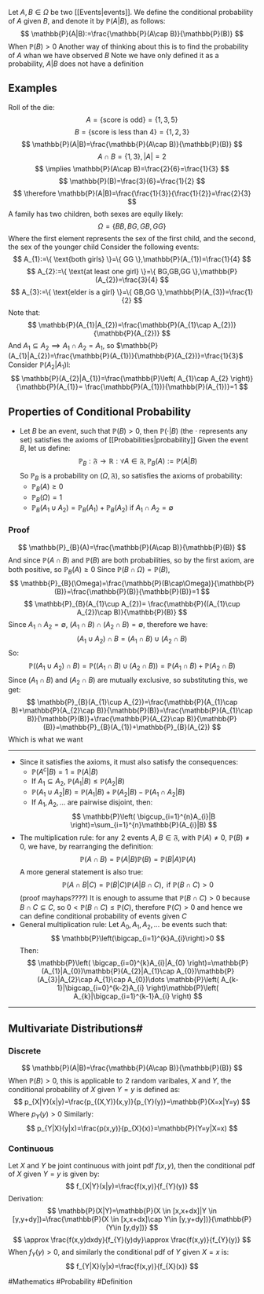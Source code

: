  Let $A,B\in\Omega$ be two [[Events|events]]. We define the conditional probability of $A$ given $B$, and denote it by $\mathbb{P}(A|B)$, as follows:
$$
\mathbb{P}(A|B):=\frac{\mathbb{P}(A\cap B)}{\mathbb{P}(B)}
$$
When $\mathbb{P}(B)>0$
Another way of thinking about this is to find the probability of $A$ whan we have observed $B$
Note we have only defined it as a probability, $A|B$ does not have a definition
## Examples
Roll of the die:
$$
A=\{ \text{score is odd} \}=\{ 1,3,5 \}
$$
$$
B=\{ \text{score is less than 4} \}=\{ 1,2,3 \}
$$
$$
\mathbb{P}(A|B)=\frac{\mathbb{P}(A\cap B)}{\mathbb{P}(B)}
$$
$$
A\cap B=\{ 1,3 \},|A|=2
$$
$$
\implies \mathbb{P}(A\cap B)=\frac{2}{6}=\frac{1}{3}
$$
$$
\mathbb{P}(B)=\frac{3}{6}=\frac{1}{2}
$$
$$
\therefore \mathbb{P}(A|B)=\frac{\frac{1}{3}}{\frac{1}{2}}=\frac{2}{3}
$$
A family has two children, both sexes are eqully likely:
$$
\Omega=\{ BB,BG,GB,GG \}
$$
Where the first element represents the sex of the first child, and the second, the sex of the younger child
Consider the following events:
$$
A_{1}:=\{ \text{both girls} \}=\{ GG \},\mathbb{P}(A_{1})=\frac{1}{4}
$$
$$
A_{2}:=\{ \text{at least one girl} \}=\{ BG,GB,GG \},\mathbb{P}(A_{2})=\frac{3}{4}
$$
$$
 A_{3}:=\{ \text{elder is a girl} \}=\{ GB,GG \},\mathbb{P}(A_{3})=\frac{1}{2}
$$
Note that:
$$
\mathbb{P}(A_{1}|A_{2})=\frac{\mathbb{P}(A_{1}\cap A_{2})}{\mathbb{P}(A_{2})}
$$
And $A_{1}\subseteq A_{2}\implies A_{1}\cap A_{2}=A_{1}$, so $\mathbb{P}(A_{1}|A_{2})=\frac{\mathbb{P}(A_{1})}{\mathbb{P}(A_{2})}=\frac{1}{3}$
Consider $\mathbb{P}(A_{2}|A_{1})$l:
$$
\mathbb{P}(A_{2}|A_{1})=\frac{\mathbb{P}\left( A_{1}\cap A_{2} \right)}{\mathbb{P}(A_{1}}= \frac{\mathbb{P}(A_{1})}{\mathbb{P}(A_{1})}=1
$$
## Properties of Conditional Probability
- Let $B$ be an event, such that $\mathbb{P}(B)>0$, then $\mathbb{P}(\cdot|B)$ (the $\cdot$ represents any set) satisfies the axioms of [[Probabilities|probability]]
    Given the event $B$, let us define:
$$
\mathbb{P}_{B}:\mathfrak{F}\to \mathbb{R}:\forall A\in \mathfrak{F},\mathbb{P}_{B}(A):=\mathbb{P}(A|B)
$$
    So $\mathbb{P}_{B}$ is a probability on $(\Omega,\mathfrak{F})$, so satisfies the axioms of probability:
    - $\mathbb{P}_{B}(A)\geq 0$
    - $\mathbb{P}_{B}(\Omega)=1$
    - $\mathbb{P}_{B}(A_{1} \cup A_{2})=\mathbb{P}_{B}(A_{1})+\mathbb{P}_{B}(A_{2})$ if $A_{1}\cap A_{2}=\emptyset$
### Proof
$$
\mathbb{P}_{B}(A)=\frac{\mathbb{P}(A\cap B)}{\mathbb{P}(B)}
$$
And since $\mathbb{P}(A\cap B)$ and $\mathbb{P}(B)$ are both probabilities, so by the first axiom, are both positive, so $\mathbb{P}_{B}(A)\geq 0$
Since $\mathbb{P}(B\cap\Omega)=\mathbb{P}(B)$,
$$
\mathbb{P}_{B}(\Omega)=\frac{\mathbb{P}(B\cap\Omega)}{\mathbb{P}(B)}=\frac{\mathbb{P}(B)}{\mathbb{P}(B)}=1
$$
$$
\mathbb{P}_{B}(A_{1}\cup A_{2})= \frac{\mathbb{P}((A_{1}\cup A_{2})\cap B)}{\mathbb{P}(B)}
$$
Since $A_{1}\cap A_{2}=\emptyset$, $(A_{1}\cap B)\cap (A_{2}\cap B)=\emptyset$, therefore we have:
$$
(A_{1}\cup A_{2})\cap B=(A_{1}\cap B)\cup (A_{2}\cap B)
$$
So:
$$
\mathbb{P}((A_{1}\cup A_{2})\cap B)=\mathbb{P}((A_{1}\cap B)\cup (A_{2}\cap B))=\mathbb{P}(A_{1}\cap B)+\mathbb{P}(A_{2}\cap B)
$$
Since $(A_{1}\cap B)$ and $(A_{2}\cap B)$ are mutually exclusive, so substituting this, we get:
$$
\mathbb{P}_{B}(A_{1}\cup A_{2})=\frac{\mathbb{P}(A_{1}\cap B)+\mathbb{P}(A_{2}\cap B)}{\mathbb{P}(B)}=\frac{\mathbb{P}(A_{1}\cap B)}{\mathbb{P}(B)}+\frac{\mathbb{P}(A_{2}\cap B)}{\mathbb{P}(B)}=\mathbb{P}_{B}(A_{1})+\mathbb{P}_{B}(A_{2})
$$
Which is what we want
___
- Since it satisfies the axioms, it must also satisfy the consequences:
    - $\mathbb{P}(A^{c}|B)=1=\mathbb{P}(A|B)$
    - If $A_{1}\subseteq A_{2}$, $\mathbb{P}(A_{1}|B)\leq \mathbb{P}(A_{2}|B)$
    - $\mathbb{P}(A_{1}\cup A_{2}|B)=\mathbb{P}(A_{1}|B)+\mathbb{P}(A_{2}|B)-\mathbb{P}(A_{1}\cap A_{2}|B)$
    - If $A_{1},A_{2},\dots$ are pairwise disjoint, then:
$$
\mathbb{P}\left( \bigcup_{i=1}^{n}A_{i}|B \right)=\sum_{i=1}^{n}\mathbb{P}(A_{i}|B)
$$
- The multiplication rule: for any $\hspace{0pt}2$ events $A,B\in\mathfrak{F}$, with $\mathbb{P}(A)\neq 0$, $\mathbb{P}(B)\neq 0$, we have, by rearranging the definition:
$$
\mathbb{P}(A\cap B)=\mathbb{P}(A|B)\mathbb{P}(B)=\mathbb{P}(B|A)\mathbb{P}(A)
$$
    A more general statement is also true:
$$
\mathbb{P}(A\cap B|C)=\mathbb{P}(B|C)\mathbb{P}(A|B\cap C),\text{ if }\mathbb{P}(B\cap C)>0
$$
(proof mayhaps????)
    It is enough to assume that $\mathbb{P}(B\cap C)>0$ because $B\cap C\subseteq C$, so $0<\mathbb{P}(B\cap C)\leq \mathbb{P}(C)$, therefore $\mathbb{P}(C)>0$ and hence we can define conditional probability of events given $C$
- General multiplication rule: Let $A_{0},A_{1},A_{2},\dots$ be events such that:
$$
\mathbb{P}\left(\bigcap_{i=1}^{k}A_{i}\right)>0
$$
    Then:
$$
\mathbb{P}\left( \bigcap_{i=0}^{k}A_{i}|A_{0} \right)=\mathbb{P}(A_{1}|A_{0})\mathbb{P}(A_{2}|A_{1}\cap A_{0})\mathbb{P}(A_{3}|A_{2}\cap A_{1}\cap A_{0})\dots \mathbb{P}\left( A_{k-1}|\bigcap_{i=0}^{k-2}A_{i} \right)\mathbb{P}\left( A_{k}|\bigcap_{i=1}^{k-1}A_{i} \right)
$$
___
## Multivariate Distributions#
### Discrete
$$
\mathbb{P}(A|B)=\frac{\mathbb{P}(A\cap B)}{\mathbb{P}(B)}
$$
When $\mathbb{P}(B)>0$, this is applicable to $\hspace{0pt}2$ random varibales, $X$ and $Y$, the conditional probability of $X$ given $Y=y$ is defined as:
$$
p_{X|Y}(x|y)=\frac{p_{(X,Y)}(x,y)}{p_{Y}(y)}=\mathbb{P}(X=x|Y=y)
$$
Where $p_{Y}(y)>0$
Similarly:
$$
p_{Y|X}(y|x)=\frac{p(x,y)}{p_{X}(x)}=\mathbb{P}(Y=y|X=x)
$$
### Continuous
Let $X$ and $Y$ be joint continuous with joint pdf $f(x,y)$, then the conditional pdf of $X$ given $Y=y$ is given by:
$$
f_{X|Y}(x|y)=\frac{f(x,y)}{f_{Y}(y)}
$$
Derivation:
$$
\mathbb{P}(X|Y)=\mathbb{P}(X \in [x,x+dx]|Y \in [y,y+dy])=\frac{\mathbb{P}(X \in [x,x+dx]\cap Y\in [y,y+dy])}{\mathbb{P}(Y\in [y,dy])}
$$
$$
 \approx \frac{f(x,y)dxdy}{f_{Y}(y)dy}\approx \frac{f(x,y)}{f_{Y}(y)}
$$
When $f_{Y}(y)>0$, and similarly the conditional pdf of $Y$ given $X=x$ is:
$$
f_{Y|X}(y|x)=\frac{f(x,y)}{f_{X}(x)}
$$




#Mathematics #Probability #Definition 